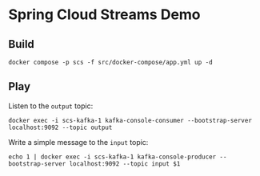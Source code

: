 # Spring Cloud Streams Demo

## Build

```shell
docker compose -p scs -f src/docker-compose/app.yml up -d 
```

## Play

Listen to the `output` topic:

```shell
docker exec -i scs-kafka-1 kafka-console-consumer --bootstrap-server localhost:9092 --topic output
```

Write a simple message to the `input` topic:

```shell
echo 1 | docker exec -i scs-kafka-1 kafka-console-producer --bootstrap-server localhost:9092 --topic input $1
```